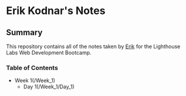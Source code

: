 # Erik Kodnar's Notes
## Summary
This repository contains all of the notes taken by [Erik](https://github.com/Drumshtick) for the Lighthouse Labs Web Development Bootcamp.
### Table of Contents
* Week 1(/Week_1)
  * Day 1(/Week_1/Day_1)